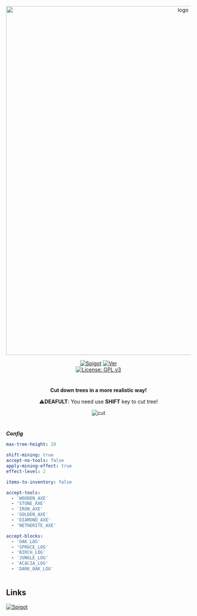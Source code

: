 <div align="center">
  
  <a href="https://github.com/Norbit4/TreeCuter/" target="_blank" rel="noreferrer"> 
  <img src="https://github.com/Norbit4/TreeCuter/assets/46154743/4788f12c-e68e-4de3-8e09-0746ab7a0ad4" width=950" alt="logo"/></a>
                                                                                                                            
  [![Spigot](https://img.shields.io/badge/Download-Spigot-gold.svg)](https://github.com/Norbit4/TreeCuter/blob/master/LICENSE) 
  [![Ver](https://img.shields.io/badge/ver-1.19+-blue.svg)](https://github.com/Norbit4/TreeCuter)                                                                                                                   
  [![License: GPL v3](https://img.shields.io/badge/license-GPLv3-orange.svg)](https://github.com/Norbit4/TreeCuter/blob/master/LICENSE)                                                                                                                          
                                                                                                                            
</div> 

#
                                                                                                                                                                                                                                       

<div align="center">    
                   
  **Cut down trees in a more realistic way!**    
                   
  ⚠️**DEAFULT**: You need use **SHIFT** key to cut tree!
                                                                                                                            
  ![cut](https://github.com/Norbit4/TreeCuter/assets/46154743/44febc78-d9de-408d-a7c5-c3f49adf1cdc)        
                           
 
</div> 
                   
#                                                                                                                          
                                                                                                                            
***Config***
```yml
max-tree-height: 20

shift-mining: true
accept-no-tools: false
apply-mining-effect: true
effect-level: 2

items-to-inventory: false

accept-tools:
  - 'WOODEN_AXE'
  - 'STONE_AXE'
  - 'IRON_AXE'
  - 'GOLDEN_AXE'
  - 'DIAMOND_AXE'
  - 'NETHERITE_AXE'

accept-blocks:
  - 'OAK_LOG'
  - 'SPRUCE_LOG'
  - 'BIRCH_LOG'
  - 'JUNGLE_LOG'
  - 'ACACIA_LOG'
  - 'DARK_OAK_LOG'    
                                                                                                                  
```                                                                                                                    
## Links

 [![Spigot](https://img.shields.io/badge/Download-Spigot-gold.svg)](https://github.com/Norbit4/TreeCuter/blob/master/LICENSE)    
